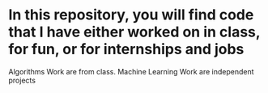 # In this repository, you will find code that I have either worked on in class, for fun, or for internships and jobs

Algorithms Work are from class. Machine Learning Work are independent projects
